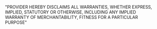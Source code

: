 "PROVIDER HEREBY DISCLAIMS ALL WARRANTIES, WHETHER EXPRESS, IMPLIED, STATUTORY OR 
OTHERWISE, INCLUDING ANY IMPLIED WARRANTY OF MERCHANTABILITY, FITNESS FOR A PARTICULAR PURPOSE"